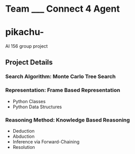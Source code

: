 # Team ___ Connect 4 Agent
# pikachu-
AI 156 group project

## Project Details
### Search Algorithm: Monte Carlo Tree Search
### Representation: Frame Based Representation
* Python Classes
* Python Data Structures
### Reasoning Method: Knowledge Based Reasoning
* Deduction
* Abduction
* Inference via Forward-Chaining
* Resolution
